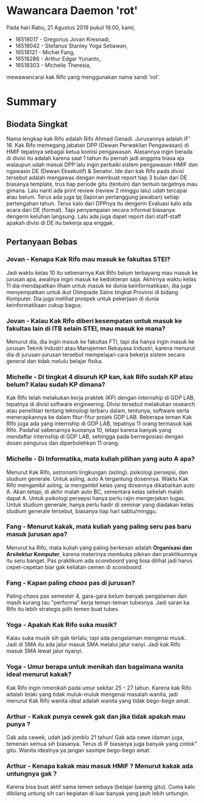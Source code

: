 # Wawancara Daemon 'rot'
Pada hari Rabu, 21 Agustus 2019 pukul 19.00, kami,
- 16518017 - Gregorius Jovan Kresnadi,
- 16518042 - Stefanus Stanley Yoga Setiawan,
- 16518121 - Michel Fang,
- 16518286 - Arthur Edgar Yunanto,
- 16518303 - Michelle Theresia,

mewawancarai kak Rifo yang menggunakan nama sandi 'rot'.

# Summary
## Biodata Singkat
  Nama lengkap kak Rifo adalah Rifo Ahmad Genadi. Jurusannya adalah IF' 16. Kak Rifo memegang jabatan DPP (Dewan Perwakilan Pengawasan) di HMIF tepatnya sebagai ketua komisi pengawasan. Alasannya ingin berada di divisi itu adalah karena saat 1 tahun itu pernah jadi anggota biasa aja walaupun udah masuk DPP lalu ingin perbaiki sistem pengawasan HMIF dan ngawasin DE (Dewan Eksekutif) & Senator. Ide dari kak Rifo pada divisi tersebut adalah mengawas dengan membuat report tiap 3 bulan dari DE biasanya template, trus tiap periode gitu (tentuin) dan tentuin targetnya mau gimana. Lalu nanti ada print review (review 2 minggu lalu) udah tercapai atau belum. Terus ada juga lpj (laporan pertanggung jawaban) setiap pertengahan tahun. Terus kalo dari DPPnya itu dengerin Evaluasi kalo ada acara dari DE (formal). Tapi penyampaian secara informal biasanya dengerin keluhan langsung. Lalu ada juga dapet report dari staff-staff apakah divisi di DE itu bekerja apa enggak.

## Pertanyaan Bebas

### Jovan - Kenapa Kak Rifo mau masuk ke fakultas STEI?
  Jadi waktu kelas 10 itu sebenarnya Kak Rifo belum terbayang mau masuk ke jurusan apa, awalnya ingin masuk ke kedokteran saja. Akhirnya waktu kelas 11 dia mendapatkan ilham untuk masuk ke dunia keinformatikaan, dia juga menyempatkan untuk ikut Olimpiade Sains tingkat Provinsi di bidang Komputer. Dia juga melihat prospek untuk pekerjaan di dunia keinformatikaan cukup bagus.

### Jovan - Kalau Kak Rifo diberi kesempatan untuk masuk ke fakultas lain di ITB selain STEI, mau masuk ke mana?
  Menurut dia, dia ingin masuk ke fakultas FTI, tapi dia hanya ingin masuk ke jurusan Teknik Industri atau Manajemen Rekayasa Industri, karena menurut dia di jurusan-jurusan tersebut mempelajari cara bekerja sistem secara general dan tidak melulu belajar fisika.

### Michelle - Di tingkat 4 disuruh KP kan, kak Rifo sudah KP atau belum? Kalau sudah KP dimana?
  Kak Rifo telah melakukan kerja praktek (KP) dengan internship di GDP LAB, tepatnya di divisi software engineering. DIvisi tersebut melakukan research atau penelitian tentang teknologi terbaru dalam, tentunya, software serta menerapkannya ke dalam fitur-fitur projek GDP LAB. Beberapa teman Kak RIfo juga ada yang internship di GDP LAB, tepatnya 11 orang termasuk kak RIfo. Padahal sebenarnya kuotanya 10, tetapi karena banyak yang mendaftar internship di GDP LAB, sehingga pada bernegosiasi dengan dosen pengurus dan diperbolehkan 11 orang.

### Michelle - Di Informatika, mata kuliah pilihan yang auto A apa?
  Menurut Kak Rifo, astronomi lingkungan (asling). psikologi persepsi, dan studium generale. Untuk asling, auto A tergantung dosennya. Waktu Kak Rifo mengambil asling, ia mengambil kelas yang dosennya dikabarkan auto A. Akan tetapi, di akhir malah auto BC, sementara kelas sebelah malah dapat A. Untuk psikologi persepsi hanya perlu rajin mengerjakan tugas. Untuk studium generale, hanya perlu hadir di seminar yang diadakan kelas studium generale tersebut, biasanya tiap hari sabtu/minggu.

### Fang - Menurut kakak, mata kuliah yang paling seru pas baru masuk jurusan apa?
  Menurut ka Rifo, mata kuliah yang paling berkesan adalah **Organisasi dan Arsitektur Komputer**, karena materinya membuka pikiran dan praktikumnya itu seru banget. Pas praktikum ada _scoreboard_ yang bisa dilihat jadi harus cepet-cepetan biar gak keliatan cemen di _scoreboard_.

### Fang - Kapan paling _chaos_ pas di jurusan?
  Paling _chaos_ pas semester 4, gara-gara belum banyak pengalaman dan masih kurang tau "performa" kerja teman-teman tubesnya. Jadi saran ka Rifo itu lebih strategis pilih temen buat tubes.
  
### Yoga - Apakah Kak Rifo suka musik?
  Kalau suka musik sih gak terlalu, tapi ada pengalaman mengenai musik. Jadi di SMA itu ada jalur masuk SMA melalui jalur nanyi. Jadi kak Rifo masuk SMA lewat jalur nyanyi.
  
### Yoga - Umur berapa untuk menikah dan bagaimana wanita ideal menurut kakak?
  Kak Rifo ingin nmenikah pada umur sekitar 25 - 27 tahun. Karena kak Rifo adalah lelaki yang tidak muluk-muluk mengenai masalah wanita, jadi menurut Kak Rifo wanita ideal adalah wanita yang tidak bego-bego amat.

### Arthur - Kakak punya cewek gak dan jika tidak apakah mau punya ?
  Gak ada cewek, udah jadi jomblo 21 tahun! Gak ada cewe idaman juga, temenan semua sih biasanya. Terus di IF biasanya juga banyak yang cinlok" gitu. Wanita idealnya ya jangan sasmpe bego-bego amat.
  
 ### Arthur - Kenapa kakak mau masuk HMIF ? Menurut kakak ada untungnya gak ?
  Karena bisa buat aktif sama temen sebaya (belajar bareng gitu). Cuma kalo dibilang untung sih cari kegiatan di luar banyak yang jauh lebih untungin.
